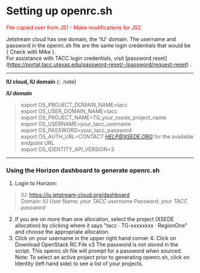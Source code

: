 # Setting up openrc.sh 

<span style="color:red"> File copied over from JS1 - Make modifications for JS2</span><br>
 
Jetstream cloud has one domain, the 'IU' domain.
The username and password in the openrc.sh file are the same login credentials that would be { Check with Mike }.<br>For assistance with TACC login credentials, visit [password reset] (https://portal.tacc.utexas.edu/password-reset/-/password/request-reset) .


---
**IU cloud, IU domain**
{: .note}

***IU domain*** <br>  
>export OS_PROJECT_DOMAIN_NAME=tacc<br>
>export OS_USER_DOMAIN_NAME=tacc<br>
>export OS_PROJECT_NAME=TG_your_xsede_project_name<br>
>export OS_USERNAME=your_tacc_username<br>
>export OS_PASSWORD=your_tacc_password<br>
>export OS_AUTH_URL=*CONTACT HELP@XSEDE.ORG* for the available endpoint URL<br>
>export OS_IDENTITY_API_VERSION=3 <br> 

---

### Using the Horizon dashboard to generate openrc.sh

1. Login to Horizon: <br>
>IU: https://iu.jetstream-cloud.org/dashboard<br>
>Domain: IU
>User Name: *your TACC username* 
>Password: *your TACC password*

2. If you are on more than one allocation, select the project (XSEDE allocation) by clicking where it says "tacc · TG-xxxxxxxx · RegionOne" and choose the appropriate allocation. 
3. Click on your username in the upper right hand corner
4: Click on Download OpenStack RC File v3 
The password is not stored in the script. This openrc.sh file will prompt for a password when sourced.
Note: To select an active project prior to generating openrc.sh, click on Identity (left hand side) to see a list of your projects.
